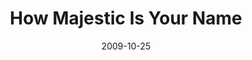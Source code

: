 ---
title: "How Majestic Is Your Name"
speaker: "Gary Hua"
date: "2009-10-25"
sermonUrl: "//35.190.93.184/sermons/20091025_sunday_gary_hua_how_majestic_is_your_name.mp3"
---